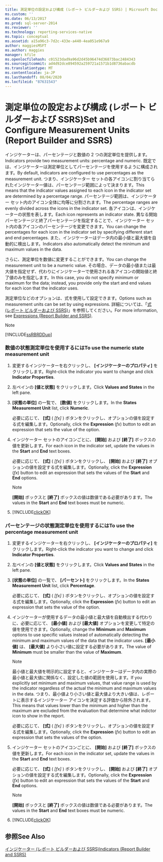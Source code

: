 ```yaml
---
title: 測定単位の設定および構成 (レポート ビルダーおよび SSRS) | Microsoft Docs
ms.custom: ''
ms.date: 06/13/2017
ms.prod: sql-server-2014
ms.reviewer: ''
ms.technology: reporting-services-native
ms.topic: conceptual
ms.assetid: a15a96c3-7d2c-433e-a440-4ea051e967a9
author: maggiesMSFT
ms.author: maggies
manager: kfile
ms.openlocfilehash: c01523dad9a96d2d45b96474d36873bac2484343
ms.sourcegitcommit: ad4d92dce894592a259721a1571b1d8736abacdb
ms.translationtype: MT
ms.contentlocale: ja-JP
ms.lasthandoff: 08/04/2020
ms.locfileid: "87631543"
---
```

# <a name="set-and-configure-measurement-units-report-builder-and-ssrs"></a><span data-ttu-id="8f265-102">測定単位の設定および構成 (レポート ビルダーおよび SSRS)</span><span class="sxs-lookup"><span data-stu-id="8f265-102">Set and Configure Measurement Units (Report Builder and SSRS)</span></span>
  <span data-ttu-id="8f265-103">インジケーターは、パーセンテージと数値の 2 つの測定単位を提供します。</span><span class="sxs-lookup"><span data-stu-id="8f265-103">Indicators provide two measurement units: percentage and numeric.</span></span> <span data-ttu-id="8f265-104">既定では、インジケーターは測定単位としてパーセンテージを使用するように構成されます。</span><span class="sxs-lookup"><span data-stu-id="8f265-104">By default, indicators are configured to use percentages as the measurement unit.</span></span> <span data-ttu-id="8f265-105">つまり、インジケーター セットの各アイコンに割り当てられたインジケーター値は、パーセンテージ範囲によって決まります。</span><span class="sxs-lookup"><span data-stu-id="8f265-105">This means that the indicator values assigned to each icon in the indicator set are determined by a percentage range.</span></span> <span data-ttu-id="8f265-106">パーセンテージ範囲は、インジケーター セット内のアイコン全体に均等に分割されます。</span><span class="sxs-lookup"><span data-stu-id="8f265-106">The percentage ranges are evenly divided across the icons in the indicator set.</span></span> <span data-ttu-id="8f265-107">各アイコンは、インジケーターの状態を表します。</span><span class="sxs-lookup"><span data-stu-id="8f265-107">Each icon represents an indicator state.</span></span> <span data-ttu-id="8f265-108">異なる開始パーセンテージと終了パーセンテージを指定することで、インジケーター セット内の各アイコンのパーセンテージを変更できます。</span><span class="sxs-lookup"><span data-stu-id="8f265-108">You can change the percentages for each icon in the indicator set by specifying different start and end percentages.</span></span> <span data-ttu-id="8f265-109">また、インジケーターはデータ内の最小値と最大値を自動的に検出します。</span><span class="sxs-lookup"><span data-stu-id="8f265-109">Indicators also automatically detect the minimum and maximum values in the data.</span></span>  
  
 <span data-ttu-id="8f265-110">さらに、測定単位を数値に変更することができます。</span><span class="sxs-lookup"><span data-stu-id="8f265-110">You can change the measurement unit to be a numeric value.</span></span> <span data-ttu-id="8f265-111">その場合、データの最小値または最大値を指定せず、代わりにインジケーターで使用される各アイコンの開始値と終了値のみを指定します。</span><span class="sxs-lookup"><span data-stu-id="8f265-111">In this case, you do not specify minimum or maximum for the data; instead, you provide only the start and end values for each icon that the indicator uses.</span></span>  
  
 <span data-ttu-id="8f265-112">測定単位などのオプションは、式を使用して設定できます。</span><span class="sxs-lookup"><span data-stu-id="8f265-112">Options such as measurement units can be set by using expressions.</span></span> <span data-ttu-id="8f265-113">詳細については、「[式 (レポート ビルダーおよび SSRS)](expressions-report-builder-and-ssrs.md)」を参照してください。</span><span class="sxs-lookup"><span data-stu-id="8f265-113">For more information, see [Expressions &#40;Report Builder and SSRS&#41;](expressions-report-builder-and-ssrs.md).</span></span>  
  
> [!NOTE]  
>  [!INCLUDE[ssRBRDDup](../../includes/ssrbrddup-md.md)]  
  
### <a name="to-use-the-numeric-state-measurement-unit"></a><span data-ttu-id="8f265-114">数値の状態測定単位を使用するには</span><span class="sxs-lookup"><span data-stu-id="8f265-114">To use the numeric state measurement unit</span></span>  
  
1.  <span data-ttu-id="8f265-115">変更するインジケーターを右クリックし、 **[インジケーターのプロパティ]** をクリックします。</span><span class="sxs-lookup"><span data-stu-id="8f265-115">Right-click the indicator you want to change and click **Indicator Properties**.</span></span>  
  
2.  <span data-ttu-id="8f265-116">左ペインの **[値と状態]** をクリックします。</span><span class="sxs-lookup"><span data-stu-id="8f265-116">Click **Values and States** in the left pane.</span></span>  
  
3.  <span data-ttu-id="8f265-117">**[状態の単位]** の一覧で、 **[数値]** をクリックします。</span><span class="sxs-lookup"><span data-stu-id="8f265-117">In the **States Measurement Unit** list, click **Numeric**.</span></span>  
  
     <span data-ttu-id="8f265-118">必要に応じて、 **[式]** ( *[fx]* ) ボタンをクリックし、オプションの値を設定する式を編集します。</span><span class="sxs-lookup"><span data-stu-id="8f265-118">Optionally, click the **Expression** (*fx*) button to edit an expression that sets the value of the option.</span></span>  
  
4.  <span data-ttu-id="8f265-119">インジケーター セットのアイコンごとに、 **[開始]** および **[終了]** ボックスの値を更新します。</span><span class="sxs-lookup"><span data-stu-id="8f265-119">For each icon in the indicator set, update the values in the **Start** and **End** text boxes.</span></span>  
  
     <span data-ttu-id="8f265-120">必要に応じて、 **[式]** ( *[fx]* ) ボタンをクリックし、 **[開始]** および **[終了]** オプションの値を設定する式を編集します。</span><span class="sxs-lookup"><span data-stu-id="8f265-120">Optionally, click the **Expression** (*fx*) button to edit an expression that sets the values of the **Start** and **End** options.</span></span>  
  
    > [!NOTE]  
    >  <span data-ttu-id="8f265-121">**[開始]** ボックスと **[終了]** ボックスの値は数値である必要があります。</span><span class="sxs-lookup"><span data-stu-id="8f265-121">The values in the **Start** and **End** text boxes must be numeric.</span></span>  
  
5.  [!INCLUDE[clickOK](../../includes/clickok-md.md)]  
  
### <a name="to-use-the-percentage-measurement-unit"></a><span data-ttu-id="8f265-122">パーセンテージの状態測定単位を使用するには</span><span class="sxs-lookup"><span data-stu-id="8f265-122">To use the percentage measurement unit</span></span>  
  
1.  <span data-ttu-id="8f265-123">変更するインジケーターを右クリックし、 **[インジケーターのプロパティ]** をクリックします。</span><span class="sxs-lookup"><span data-stu-id="8f265-123">Right-click the indicator you want to change and click **Indicator Properties**.</span></span>  
  
2.  <span data-ttu-id="8f265-124">左ペインの **[値と状態]** をクリックします。</span><span class="sxs-lookup"><span data-stu-id="8f265-124">Click **Values and States** in the left pane.</span></span>  
  
3.  <span data-ttu-id="8f265-125">**[状態の単位]** の一覧で、 **[パーセント]** をクリックします。</span><span class="sxs-lookup"><span data-stu-id="8f265-125">In the **States Measurement Unit** list, click **Percentage**.</span></span>  
  
     <span data-ttu-id="8f265-126">必要に応じて、 **[式]** ( *[fx]* ) ボタンをクリックし、オプションの値を設定する式を編集します。</span><span class="sxs-lookup"><span data-stu-id="8f265-126">Optionally, click the **Expression** (*fx*) button to edit an expression that sets the value of the option.</span></span>  
  
4.  <span data-ttu-id="8f265-127">インジケーターが使用するデータの最小値と最大値を自動検出する代わりに、必要に応じて、 **[最小値]** および **[最大値]** オプションを変更して特定の値を使用できます。</span><span class="sxs-lookup"><span data-stu-id="8f265-127">Optionally, change the **Minimum** and **Maximum** options to use specific values instead of automatically detecting the minimum and maximum values of the data that the indicator uses.</span></span> <span data-ttu-id="8f265-128">**[最小値]** は、 **[最大値]** より小さい値に設定する必要があります。</span><span class="sxs-lookup"><span data-stu-id="8f265-128">The value of **Minimum** must be smaller than the value of **Maximum**.</span></span>  
  
    > [!NOTE]  
    >  <span data-ttu-id="8f265-129">最小値と最大値を明示的に設定すると、インジケーターはデータ内の実際の最小値と最大値に関係なく、設定した値の範囲を使用します。</span><span class="sxs-lookup"><span data-stu-id="8f265-129">If you explicitly set minimum and maximum values, that value range is used by the indicator regardless of the actual the minimum and maximum values in the data.</span></span> <span data-ttu-id="8f265-130">つまり、最小値より小さい値と最大値より大きい値は、レポートに表示するインジケーター アイコンを決定する評価から除外されます。</span><span class="sxs-lookup"><span data-stu-id="8f265-130">This means that values lower than the minimum and higher than the maximum are excluded from the evaluation that determine what indictor icon to show in the report.</span></span>  
  
     <span data-ttu-id="8f265-131">必要に応じて、 **[式]** ( *[fx]* ) ボタンをクリックし、オプションの値を設定する式を編集します。</span><span class="sxs-lookup"><span data-stu-id="8f265-131">Optionally, click the **Expression** (*fx*) button to edit an expression that sets the values of the option.</span></span>  
  
5.  <span data-ttu-id="8f265-132">インジケーター セットのアイコンごとに、 **[開始]** および **[終了]** ボックスの値を更新します。</span><span class="sxs-lookup"><span data-stu-id="8f265-132">For each icon in the indicator set, update the values in the **Start** and **End** text boxes.</span></span>  
  
     <span data-ttu-id="8f265-133">必要に応じて、 **[式]** ( *[fx]* ) ボタンをクリックし、 **[開始]** および **[終了]** オプションの値を設定する式を編集します。</span><span class="sxs-lookup"><span data-stu-id="8f265-133">Optionally, click the **Expression** (*fx*) button to edit an expression that sets the values of the **Start** and **End** options.</span></span>  
  
    > [!NOTE]  
    >  <span data-ttu-id="8f265-134">**[開始]** ボックスと **[終了]** ボックスの値は数値である必要があります。</span><span class="sxs-lookup"><span data-stu-id="8f265-134">The values in the **Start** and **End** text boxes must be numeric.</span></span>  
  
6.  [!INCLUDE[clickOK](../../includes/clickok-md.md)]  
  
## <a name="see-also"></a><span data-ttu-id="8f265-135">参照</span><span class="sxs-lookup"><span data-stu-id="8f265-135">See Also</span></span>  
 [<span data-ttu-id="8f265-136">インジケーター &#40;レポート ビルダーおよび SSRS&#41;</span><span class="sxs-lookup"><span data-stu-id="8f265-136">Indicators &#40;Report Builder and SSRS&#41;</span></span>](indicators-report-builder-and-ssrs.md)  
  
  
